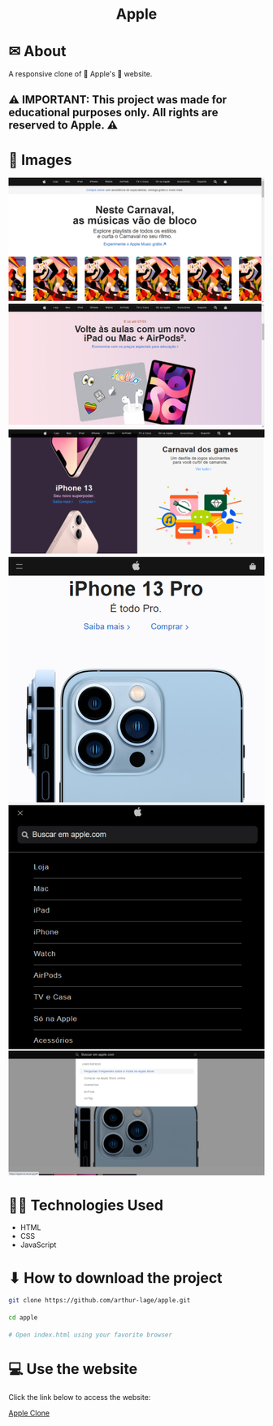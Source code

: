 <h1 align="center">Apple</h1>

# ✉ About

A responsive clone of 🍎 Apple's 🍎 website.

## ⚠ IMPORTANT: This project was made for educational purposes only. All rights are reserved to Apple. ⚠

# 🌆 Images

<img src="./assets/screenshot-1.png" />
<img src="./assets/screenshot-2.png" />
<img src="./assets/screenshot-3.png" />
<img src="./assets/screenshot-4.png" />
<img src="./assets/screenshot-5.png" />
<img src="./assets/screenshot-6.png" />

# 👩‍💻 Technologies Used

- HTML
- CSS
- JavaScript

# ⬇ How to download the project

```bash
git clone https://github.com/arthur-lage/apple.git

cd apple

# Open index.html using your favorite browser
```

# 💻 Use the website

Click the link below to access the website:

[Apple Clone](https://apple-al.vercel.app)
